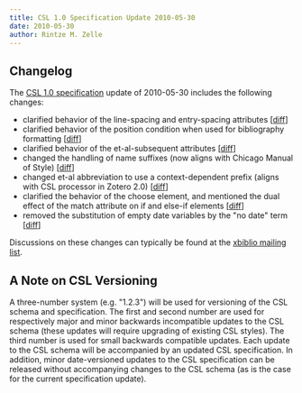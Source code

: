 ```yaml
---
title: CSL 1.0 Specification Update 2010-05-30
date: 2010-05-30
author: Rintze M. Zelle
---
```


## Changelog

The <a href="http://citationstyles.org/downloads/specification.html">CSL 1.0 specification</a> update of 2010-05-30 includes the following  changes:
<ul>
	<li>clarified behavior of the line-spacing and entry-spacing attributes [<a href="http://bitbucket.org/bdarcus/csl-docs/changeset/8b97e20c3b7a">diff</a>]</li>
	<li>clarified behavior of the position condition when used for  bibliography formatting [<a href="http://bitbucket.org/bdarcus/csl-docs/changeset/9e8d4e2dfdc7">diff</a>]</li>
	<li>clarified behavior of the et-al-subsequent attributes [<a href="http://bitbucket.org/bdarcus/csl-docs/changeset/a9076d57fe13">diff</a>]</li>
	<li>changed the handling of name suffixes (now aligns with Chicago  Manual of Style) [<a href="http://bitbucket.org/bdarcus/csl-docs/changeset/a72b88502be9">diff</a>]</li>
	<li>changed et-al abbreviation to use a context-dependent prefix (aligns  with CSL processor in Zotero 2.0) [<a href="http://bitbucket.org/bdarcus/csl-docs/changeset/7a2bc6389c2d">diff</a>]</li>
	<li>clarified the behavior of the choose element, and mentioned the dual  effect of the match attribute on if and else-if elements [<a href="http://bitbucket.org/bdarcus/csl-docs/changeset/8b0ef58210b4">diff</a>]</li>
	<li>removed the substitution of empty date variables by the "no date"  term [<a href="http://bitbucket.org/bdarcus/csl-docs/changeset/8dfe31ed8555">diff</a>]</li>
</ul>
Discussions on these changes can typically be found at the <a href="http://sourceforge.net/mailarchive/forum.php?forum_name=xbiblio-devel">xbiblio  mailing list</a>.

## A Note on CSL Versioning

A three-number system (e.g. "1.2.3") will be used for versioning of  the CSL schema and specification. The first and second number are used  for respectively major and minor backwards incompatible updates to the  CSL schema (these updates will require upgrading of existing CSL styles).  The third number is used for small backwards compatible  updates. Each  update to the CSL schema will be accompanied by an updated CSL  specification. In addition, minor date-versioned updates to the CSL  specification can be released without accompanying changes to  the CSL  schema (as is the case for the current specification update).